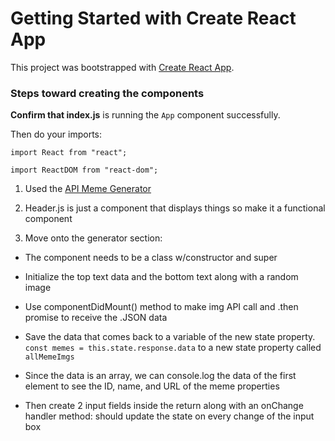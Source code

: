 # Getting Started with Create React App

This project was bootstrapped with [Create React App](https://github.com/facebook/create-react-app).

### Steps toward creating the components
**Confirm that index.js** is running the ```App``` component successfully. 

Then do your imports: 

```import React from "react";```

```import ReactDOM from "react-dom";```


1) Used the [API Meme Generator](https://api.imgflip.com/get_memes)

2) Header.js is just a component that displays things so make it a functional component

3) Move onto the generator section:  
 - The component needs to be a class w/constructor and super
 - Initialize the top text data and the bottom text along with a random image
 - Use componentDidMount() method to make img API call and .then promise to receive the .JSON data

 - Save the data that comes back to a variable of the new state property. ```const memes = this.state.response.data``` to a new state property called ```allMemeImgs``` 

 - Since the data is an array, we can console.log the data of the first element to see the ID, name, and URL of the meme properties
 
 - Then create 2 input fields inside the return along with an onChange handler method: should update the state on every change of the input box

